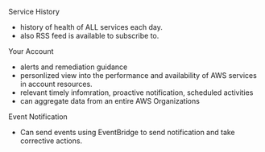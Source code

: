 
Service History
- history of health of  ALL services each day.
- also RSS feed is available to subscribe to.

Your Account
- alerts and remediation guidance
- personlized view into the performance and availability of AWS services in account resources.
- relevant timely infomration, proactive notification, scheduled activities
- can aggregate data from an entire AWS Organizations


Event Notification
- Can send events using EventBridge to send notification and take corrective actions.